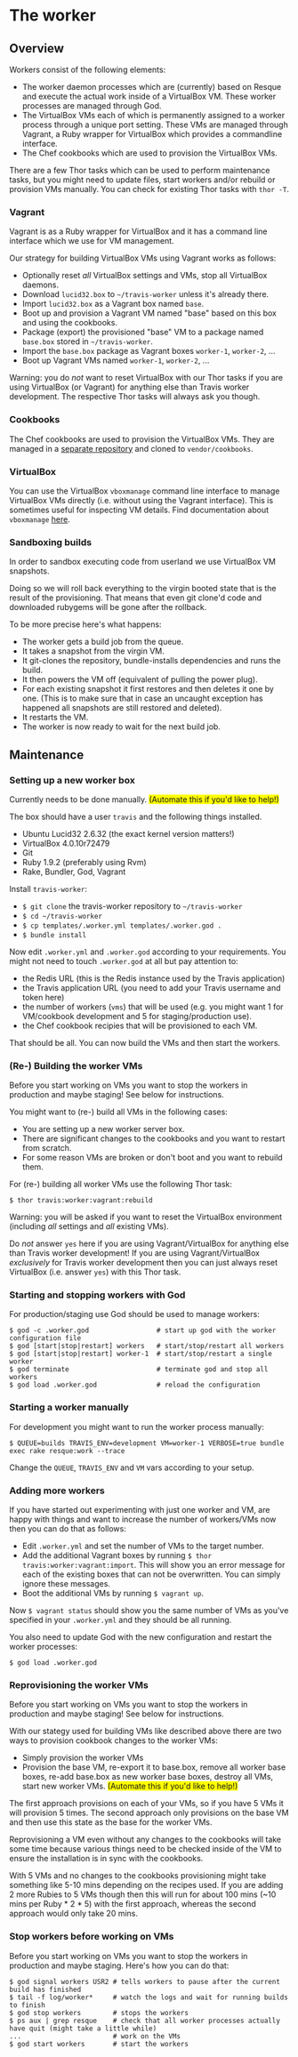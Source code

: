 # The worker

## Overview

Workers consist of the following elements:

* The worker daemon processes which are (currently) based on Resque and execute
  the actual work inside of a VirtualBox VM. These worker processes are managed
  through God.
* The VirtualBox VMs each of which is permanently assigned to a worker process
  through a unique port setting. These VMs are managed through Vagrant, a Ruby
  wrapper for VirtualBox which provides a commandline interface.
* The Chef cookbooks which are used to provision the VirtualBox VMs.

There are a few Thor tasks which can be used to perform maintenance tasks, but
you might need to update files, start workers and/or rebuild or provision VMs
manually. You can check for existing Thor tasks with `thor -T`.

### Vagrant

Vagrant is as a Ruby wrapper for VirtualBox and it has a command line interface
which we use for VM management.

Our strategy for building VirtualBox VMs using Vagrant works as follows:

* Optionally reset *all* VirtualBox settings and VMs, stop all VirtualBox
  daemons.
* Download `lucid32.box` to `~/travis-worker` unless it's already there.
* Import `lucid32.box` as a Vagrant box named `base`.
* Boot up and provision a Vagrant VM named "base" based on this box and using
  the cookbooks.
* Package (export) the provisioned "base" VM to a package named `base.box`
  stored in `~/travis-worker`.
* Import the `base.box` package as Vagrant boxes `worker-1`, `worker-2`, ...
* Boot up Vagrant VMs named `worker-1`, `worker-2`, ...

Warning: you do *not* want to reset VirtualBox with our Thor tasks if you are
using VirtualBox (or Vagrant) for anything else than Travis worker development.
The respective Thor tasks will always ask you though.

### Cookbooks

The Chef cookbooks are used to provision the VirtualBox VMs. They are managed
in a [separate repository](http://github.com/travis-ci/travis-cookbooks) and
cloned to `vendor/cookbooks`.

### VirtualBox

You can use the VirtualBox `vboxmanage` command line interface to manage
VirtualBox VMs directly (i.e. without using the Vagrant interface). This is
sometimes useful for inspecting VM details. Find documentation about `vboxmanage`
[here](http://www.virtualbox.org/manual/ch08.html).

### Sandboxing builds

In order to sandbox executing code from userland we use VirtualBox VM snapshots.

Doing so we will roll back everything to the virgin booted state that is the
result of the provisioning. That means that even git clone'd code and downloaded
rubygems will be gone after the rollback.

To be more precise here's what happens:

* The worker gets a build job from the queue.
* It takes a snapshot from the virgin VM.
* It git-clones the repository, bundle-installs dependencies and runs the build.
* It then powers the VM off (equivalent of pulling the power plug).
* For each existing snapshot it first restores and then deletes it one by one.
  (This is to make sure that in case an uncaught exception has happened all
  snapshots are still restored and deleted).
* It restarts the VM.
* The worker is now ready to wait for the next build job.

## Maintenance

### Setting up a new worker box

Currently needs to be done manually. <span style="background-color: yellow;">(Automate this if you'd like to help!)</span>

The box should have a user `travis` and the following things installed.

* Ubuntu Lucid32 2.6.32 (the exact kernel version matters!)
* VirtualBox 4.0.10r72479
* Git
* Ruby 1.9.2 (preferably using Rvm)
* Rake, Bundler, God, Vagrant

Install `travis-worker`:

* `$ git clone` the travis-worker repository to `~/travis-worker`
* `$ cd ~/travis-worker`
* `$ cp templates/.worker.yml templates/.worker.god .`
* `$ bundle install`

Now edit `.worker.yml` and `.worker.god` according to your requirements. You might
not need to touch `.worker.god` at all but pay attention to:

* the Redis URL (this is the Redis instance used by the Travis application)
* the Travis application URL (you need to add your Travis username and token
  here)
* the number of workers (`vms`) that will be used (e.g. you might want 1 for
  VM/cookbook development and 5 for staging/production use).
* the Chef cookbook recipies that will be provisioned to each VM.

That should be all. You can now build the VMs and then start the workers.

### (Re-) Building the worker VMs

Before you start working on VMs you want to stop the workers in production and
maybe staging! See below for instructions.

You might want to (re-) build all VMs in the following cases:

* You are setting up a new worker server box.
* There are significant changes to the cookbooks and you want to restart from
  scratch.
* For some reason VMs are broken or don't boot and you want to rebuild them.

For (re-) building all worker VMs use the following Thor task:

    $ thor travis:worker:vagrant:rebuild

Warning: you will be asked if you want to reset the VirtualBox environment
(including *all* settings and *all* existing VMs).

Do *not* answer `yes` here if you are using Vagrant/VirtualBox for anything else
than Travis worker development! If you are using Vagrant/VirtualBox *exclusively*
for Travis worker development then you can just always reset VirtualBox (i.e.
answer `yes`) with this Thor task.

### Starting and stopping workers with God

For production/staging use God should be used to manage workers:

    $ god -c .worker.god                 # start up god with the worker configuration file
    $ god [start|stop|restart] workers   # start/stop/restart all workers
    $ god [start|stop|restart] worker-1  # start/stop/restart a single worker
    $ god terminate                      # terminate god and stop all workers
    $ god load .worker.god               # reload the configuration

### Starting a worker manually

For development you might want to run the worker process manually:

    $ QUEUE=builds TRAVIS_ENV=development VM=worker-1 VERBOSE=true bundle exec rake resque:work --trace

Change the `QUEUE`, `TRAVIS_ENV` and `VM` vars according to your setup.

### Adding more workers

If you have started out experimenting with just one worker and VM, are happy
with things and want to increase the number of workers/VMs now then you can do
that as follows:

* Edit `.worker.yml` and set the number of VMs to the target number.
* Add the additional Vagrant boxes by running `$ thor travis:worker:vagrant:import`.
  This will show you an error message for each of the existing boxes that can
  not be overwritten. You can simply ignore these messages.
* Boot the additional VMs by running `$ vagrant up`.

Now `$ vagrant status` should show you the same number of VMs as you've specified
in your `.worker.yml` and they should be all running.

You also need to update God with the new configuration and restart the worker
processes:

    $ god load .worker.god

### Reprovisioning the worker VMs

Before you start working on VMs you want to stop the workers in production and
maybe staging! See below for instructions.

With our stategy used for building VMs like described above there are two ways
to provision cookbook changes to the worker VMs:

* Simply provision the worker VMs
* Provision the base VM, re-export it to base.box, remove all worker base boxes,
  re-add base.box as new worker base boxes, destroy all VMs, start new worker
  VMs. <span style="background-color: yellow;">(Automate this if you'd like to help!)</span>

The first approach provisions on each of your VMs, so if you have 5 VMs it will
provision 5 times. The second approach only provisions on the base VM and then
use this state as the base for the worker VMs.

Reprovisioning a VM even without any changes to the cookbooks will take some time
because various things need to be checked inside of the VM to ensure the
installation is in sync with the cookbooks.

With 5 VMs and no changes to the cookbooks provisioning might take something
like 5-10 mins depending on the recipes used. If you are adding 2 more Rubies to
5 VMs though then this will run for about 100 mins (~10 mins per Ruby * 2 * 5)
with the first approach, whereas the second approach would only take 20 mins.

### Stop workers before working on VMs

Before you start working on VMs you want to stop the workers in production and
maybe staging. Here's how you can do that:

    $ god signal workers USR2 # tells workers to pause after the current build has finished
    $ tail -f log/worker*     # watch the logs and wait for running builds to finish
    $ god stop workers        # stops the workers
    $ ps aux | grep resque    # check that all worker processes actually have quit (might take a little while)
    ...                       # work on the VMs
    $ god start workers       # start the workers
